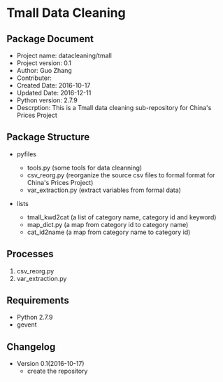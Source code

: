 # Tmall Data Cleaning

## Package Document

  * Project name: datacleaning/tmall
  * Project version: 0.1
  * Author: Guo Zhang
  * Contributer:
  * Created Date: 2016-10-17 
  * Updated Date: 2016-12-11
  * Python version: 2.7.9
  * Descrption: This is a Tmall data cleaning sub-repository for China's Prices Project


## Package Structure

- pyfiles
  * tools.py (some tools for data cleanning)
  * csv_reorg.py (reorganize the source csv files to formal format for China's Prices Project)
  * var_extraction.py (extract variables from formal data)

- lists
  * tmall_kwd2cat (a list of category name, category id and keyword)
  * map_dict.py (a map from category id to category name)
  * cat_id2name (a map from category name to category id)


## Processes

1. csv_reorg.py
2. var_extraction.py


## Requirements

* Python 2.7.9
* gevent   

    
## Changelog

* Version 0.1(2016-10-17)
  * create the repository

